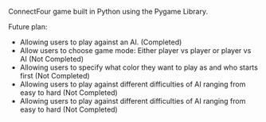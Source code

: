 ConnectFour game built in Python using the Pygame Library.

Future plan: 
- Allowing users to play against an AI. (Completed)
- Allow users to choose game mode: Either player vs player or player vs AI (Not Completed)
- Allowing users to specify what color they want to play as and who starts first (Not Completed)
- Allowing users to play against different difficulties of AI ranging from easy to hard (Not Completed)
- Allowing users to play against different difficulties of AI ranging from easy to hard (Not Completed)

